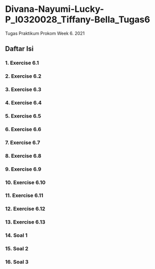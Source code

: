 # Divana-Nayumi-Lucky-P_I0320028_Tiffany-Bella_Tugas6
Tugas Praktikum Prokom Week 6. 2021

## Daftar Isi
### 1. Exercise 6.1
### 2. Exercise 6.2
### 3. Exercise 6.3
### 4. Exercise 6.4
### 5. Exercise 6.5
### 6. Exercise 6.6
### 7. Exercise 6.7
### 8. Exercise 6.8
### 9. Exercise 6.9
### 10. Exercise 6.10
### 11. Exercise 6.11
### 12. Exercise 6.12
### 13. Exercise 6.13
### 14. Soal 1
### 15. Soal 2
### 16. Soal 3
